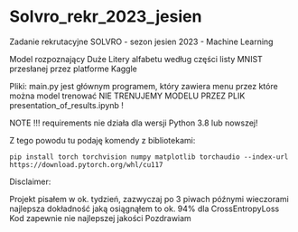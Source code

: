 # Solvro_rekr_2023_jesien
Zadanie rekrutacyjne SOLVRO - sezon jesien 2023 - Machine Learning

Model rozpoznający Duże Litery alfabetu według części listy MNIST przesłanej przez platforme Kaggle

Pliki:
main.py jest głównym programem, który zawiera menu przez które można model trenować
NIE TRENUJEMY MODELU PRZEZ PLIK presentation_of_results.ipynb !

NOTE !!!
requirements nie działa dla wersji Python 3.8 lub nowszej!

Z tego powodu tu podaję komendy z bibliotekami:

```pip install torch torchvision numpy matplotlib torchaudio --index-url https://download.pytorch.org/whl/cu117```


Disclaimer:

Projekt pisałem w ok. tydzień, zazwyczaj po 3 piwach późnymi wieczorami
najlepsza dokładność jaką osiągnąłem to ok. 94% dla CrossEntropyLoss 
Kod zapewnie nie najlepszej jakości 
Pozdrawiam
